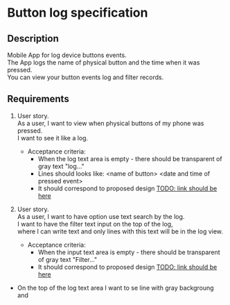 # Button log specification

## Description

Mobile App for log device buttons events.<br>
The App logs the name of physical button and the time when it was pressed.<br>
You can view your button events log and filter records.<br>

## Requirements

1. User story.<br>
As a user, I want to view when physical buttons of my phone was pressed.<br>
I want to see it like a log.<br>
   - Acceptance criteria:
     - When the log text area is empty - there should be transparent of gray text "log..."
     - Lines should looks like: &lt;name of button> &lt;date and time of pressed event>
     - It should correspond to proposed design [TODO: link should be here]()

2. User story.<br>
As a user, I want to have option use text search by the log.<br>
I want to have the filter text input on the top of the log,<br>
where I can write text and only lines with this text will be in the log view.<br>
   - Acceptance criteria:
     - When the input text area is empty - there should be transparent of gray text "Filter..."
     - It should correspond to proposed design [TODO: link should be here]()

- On the top of the log text area I want to se line with gray backgroung and

